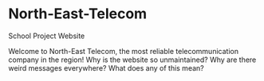 # North-East-Telecom
School Project Website

Welcome to North-East Telecom, the most reliable telecommunication company in the region! Why is the website so unmaintained? Why are there weird messages everywhere? What does any of this mean?
